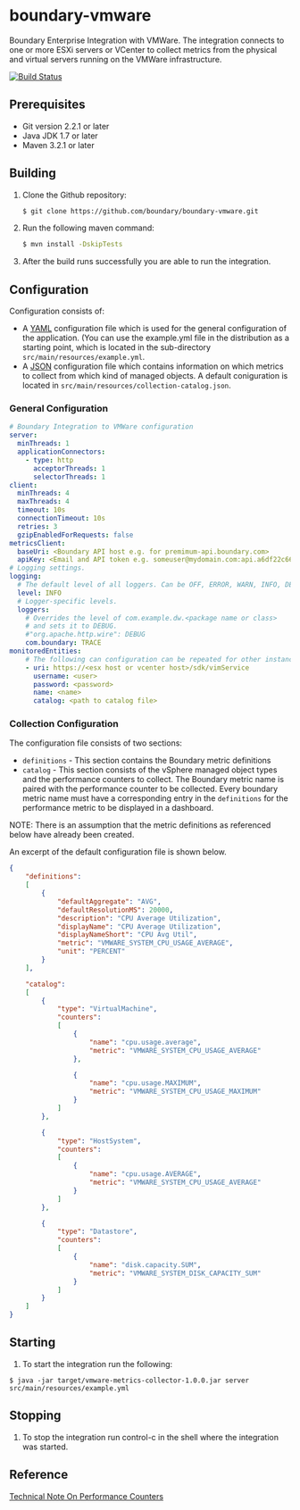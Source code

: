 boundary-vmware
===============

Boundary Enterprise Integration with VMWare. The integration connects to one or more
ESXi servers or VCenter to collect metrics from the physical and virtual servers running on the VMWare infrastructure.


[![Build Status](https://travis-ci.org/boundary/boundary-vmware.svg)](https://travis-ci.org/boundary/boundary-vmware)

Prerequisites
----------
- Git version 2.2.1 or later
- Java JDK 1.7 or later
- Maven 3.2.1 or later

Building
--------
1. Clone the Github repository:
    ```bash
    $ git clone https://github.com/boundary/boundary-vmware.git
     ```
     
2. Run the following maven command:
     ```bash
    $ mvn install -DskipTests
     ```
     
3. After the build runs successfully you are able to run the integration.

Configuration
-------------
Configuration consists of:
- A [YAML](http://en.wikipedia.org/wiki/YAML) configuration file which is used for the general configuration of the application. (You can use the example.yml file in the distribution as a starting point, which is located in the sub-directory `src/main/resources/example.yml`.
- A [JSON](http://en.wikipedia.org/wiki/JSON) configuration file which contains information on which metrics to collect from which kind of managed objects. A default coniguration is located in `src/main/resources/collection-catalog.json`.

### General Configuration

```yaml
# Boundary Integration to VMWare configuration
server:
  minThreads: 1
  applicationConnectors:
    - type: http
      acceptorThreads: 1
      selectorThreads: 1
client:
  minThreads: 4
  maxThreads: 4
  timeout: 10s
  connectionTimeout: 10s
  retries: 3
  gzipEnabledForRequests: false
metricsClient:
  baseUri: <Boundary API host e.g. for premimum-api.boundary.com>
  apiKey: <Email and API token e.g. someuser@mydomain.com:api.a6df22c660-2105>
# Logging settings.
logging:
  # The default level of all loggers. Can be OFF, ERROR, WARN, INFO, DEBUG, TRACE, or ALL.
  level: INFO
  # Logger-specific levels.
  loggers:
    # Overrides the level of com.example.dw.<package name or class> 
    # and sets it to DEBUG.
    #"org.apache.http.wire": DEBUG
    com.boundary: TRACE
monitoredEntities:
    # The following can configuration can be repeated for other instances
    - uri: https://<esx host or vcenter host>/sdk/vimService
      username: <user>
      password: <password>
      name: <name>
      catalog: <path to catalog file>
```

### Collection Configuration
The configuration file consists of two sections:
- `definitions` - This section contains the Boundary metric definitions
- `catalog` - This section consists of the vSphere managed object types and the performance counters to collect. The Boundary metric name is paired with the performance counter to be collected. Every boundary metric name must have a corresponding entry in the `definitions` for the performance metric to be displayed in a dashboard.

NOTE: There is an assumption that the metric definitions as referenced below have already been created.

An excerpt of the default configuration file is shown below.

```json
{
	"definitions":
	[
		{
			"defaultAggregate": "AVG",
			"defaultResolutionMS": 20000,
			"description": "CPU Average Utilization",
			"displayName": "CPU Average Utilization",
			"displayNameShort": "CPU Avg Util",
			"metric": "VMWARE_SYSTEM_CPU_USAGE_AVERAGE",
			"unit": "PERCENT"
		}
	],

	"catalog":
	[
		{
			"type": "VirtualMachine",
			"counters":
			[
				{
					"name": "cpu.usage.average",
					"metric": "VMWARE_SYSTEM_CPU_USAGE_AVERAGE"
				},

				{
					"name": "cpu.usage.MAXIMUM",
					"metric": "VMWARE_SYSTEM_CPU_USAGE_MAXIMUM"
				}
			]
		},

		{
			"type": "HostSystem",
			"counters":
			[
				{
					"name": "cpu.usage.AVERAGE",
					"metric": "VMWARE_SYSTEM_CPU_USAGE_AVERAGE"
				}
			]
		},

		{
			"type": "Datastore",
			"counters":
			[
				{
					"name": "disk.capacity.SUM",
					"metric": "VMWARE_SYSTEM_DISK_CAPACITY_SUM"
				}
			]
		}
	]
}

```

Starting
--------

1. To start the integration run the following:
```
$ java -jar target/vmware-metrics-collector-1.0.0.jar server src/main/resources/example.yml
```

Stopping
--------

1. To stop the integration run control-c in the shell where the integration was started.


Reference
---------
[Technical Note On Performance Counters](http://www.vmware.com/files/pdf/technote_PerformanceCounters.pdf)

